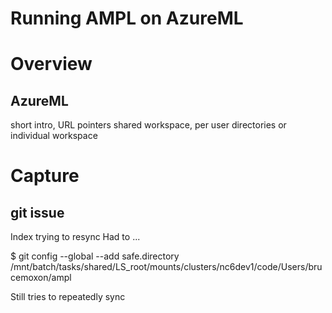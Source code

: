 # Running AMPL on AzureML

# Overview

## AzureML
short intro, URL pointers
shared workspace, per user directories
or individual workspace


# Capture

## git issue
Index trying to resync
Had to ...

$ git config --global --add safe.directory /mnt/batch/tasks/shared/LS_root/mounts/clusters/nc6dev1/code/Users/brucemoxon/ampl

Still tries to repeatedly sync
